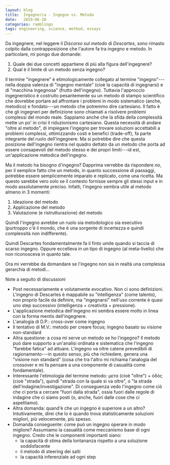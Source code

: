 ```yaml
---
layout: blog
title:  Ingegneria - Ingegno vs. Metodo
date:   2019-06-28
categories: ramblings
tags: engineering, science, method, essays
---
```


Da ingegnere, nel leggere il *Discorso sul metodo* di *Descartes*, sono rimasto colpito dalla contrapposizione che l'autore fa tra ingegno e metodo. In particolare, mi pongo due domande:

1. Quale dei due concetti appartiene di più alla figura dell'ingegnere?
2. Qual è il limite di un metodo senza ingegno?

Il termine "ingegnere" è etimologicamente collegato al termine "ingegno"---nella doppia valenza di "ingegno mentale" (cioè la capacità di ingegnarsi) e di "macchina ingegnosa" (frutto dell'ingegno). Tuttavia l'approccio ingegneristico è costruito pesantemente su un metodo di stampo scientifico che dovrebbe portare ad affrontare i problemi in modo sistematico (anche, metodico) e fondato---un metodo che potremmo dire cartesiano. Il fatto è che gli ingegneri per definizione sono chiamati a risolvere problemi complessi del mondo reale. Sappiamo anche che la sfida della complessità mette un po' in crisi il riduzionismo cartesiano. Questa necessità di andare "oltre al metodo", di impiegare l'ingegno per trovare soluzioni accettabili a problemi complessi, ottimizzando costi e benefici (trade-off), fa parte integrante del ruolo dell'ingegnere. Ma si potrebbe dire che questa posizione dell'ingegno rientra nel quadro dettato da un metodo che porta ad essere consapevoli del metodo stesso e dei propri limiti---id est, un'applicazione metodica dell'ingegno.

Ma il metodo ha bisogno d'ingegno? Dapprima verrebbe da rispondere *no*, per il semplice fatto che un metodo, in quanto successione di passaggi, potrebbe essere semplicemente imparato e replicato, come una ricetta. Ma questo sarebbe vero solo se il contesto fornisse sempre gli stessi input e in modo assolutamente preciso. Infatti, l'ingegno sembra utile al metodo almeno in 3 momenti:

1. Ideazione del metodo
2. Applicazione del metodo
3. Valutazione (e ristrutturazione) del metodo

Quindi l'ingegno avrebbe un ruolo sia metodologico sia esecutivo (purtroppo c'è il mondo, che è una sorgente di incertezza e quindi complessità non indifferente).

Quindi Descartes fondamentalmente fa il finto umile quando si taccia di scarso ingegno. Oppure eccelleva in un tipo di ingegno (al meta-livello) che non riconosceva in quanto tale.

Ora mi verrebbe da domandare se l'ingegno non sia in realtà una complessa gerarchia di metodi...

Note a seguito di discussioni

* Post necessariamente e volutamente evocativo. Non ci sono definizioni. L'ingegno di Descartes è mappabile su "intelligenza" (come talento), non proprio facile da definire, ma "ingegnarsi" nell'uso corrente è quasi uno step successivo (intelligenza + creatività + pressione).
* L'applicazione metodica dell'ingegno mi sembra essere molto in linea con la forma mentis dell'ingegnere.
* L'analogia di D.P.: cross-over come ingegno
* Il tentativo di M.V.: metodo per creare focus; ingegno basato su visione non-standard
* Altra questione: a cosa mi serve un metodo se ho l'ingegno? Il metodo può dare supporto a un'analisi ordinata e sistematica che l'ingegno "farebbe fatica" ad attuare. L'ingegno va oltre catene prevedibili di ragionamento---in questo senso, più che richiedere, genera una "visione non standard" (cosa che tra l'altro mi richiama l'analogia del crossover e mi fa pensare a una componente di casualità come fondamentale).
* Interessante l'etimologia del termine metodo: μετα (cioè "oltre") + ὁδός (cioè "strada"), quindi "strada con la quale si va oltre", o "la strada dell'indagine/investigazione". Di conseguenza vedo l'ingegno come ciò che ci porta a cercare "fuori dalla strada", ossia fuori dalle regole di indagine che ci siamo posti (o, anche, fuori dalle cose che ci aspettiamo).
* Altra domanda: quand'è che un ingegno è superiore a un altro? Intuitivamente, direi che lo è quando trova statisticamente soluzioni migliori, più velocemente, più spesso.
* Domanda conseguente: come può un ingegno operare in modo migliore? Assumiamo la casualità come meccanismo base di ogni ingegno. Credo che le componenti importanti siano:
    * la capacità di stima della lontananza rispetto a una soluzione soddisfacente
    * il metodo di steering dei salti
    * la capacità inferenziale ad ogni step